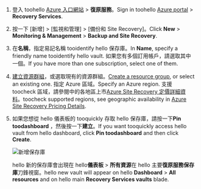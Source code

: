 
1. <span data-ttu-id="f7b4c-101">登入 toohello [Azure 入口網站](https://portal.azure.com) > **復原服務**。</span><span class="sxs-lookup"><span data-stu-id="f7b4c-101">Sign in toohello [Azure portal](https://portal.azure.com) > **Recovery Services**.</span></span>
2. <span data-ttu-id="f7b4c-102">按一下 [新增] > [監視和管理] > [備份和 Site Recovery]。</span><span class="sxs-lookup"><span data-stu-id="f7b4c-102">Click **New** > **Monitoring & Management** > **Backup and Site Recovery**.</span></span> 
3. <span data-ttu-id="f7b4c-103">在**名稱**，指定易記名稱 tooidentify hello 保存庫。</span><span class="sxs-lookup"><span data-stu-id="f7b4c-103">In **Name**, specify a friendly name tooidentify hello vault.</span></span> <span data-ttu-id="f7b4c-104">如果您有多個訂用帳戶，請選取其中一個。</span><span class="sxs-lookup"><span data-stu-id="f7b4c-104">If you have more than one subscription, select one of them.</span></span>
4. <span data-ttu-id="f7b4c-105">[建立資源群組](../articles/azure-resource-manager/resource-group-template-deploy-portal.md)，或選取現有的資源群組。</span><span class="sxs-lookup"><span data-stu-id="f7b4c-105">[Create a resource group](../articles/azure-resource-manager/resource-group-template-deploy-portal.md), or select an existing one.</span></span> <span data-ttu-id="f7b4c-106">指定 Azure 區域。</span><span class="sxs-lookup"><span data-stu-id="f7b4c-106">Specify an Azure region.</span></span> <span data-ttu-id="f7b4c-107">支援 toocheck 區域，請參閱中的各地區上市[Azure Site Recovery 定價詳細資料](https://azure.microsoft.com/pricing/details/site-recovery/)。</span><span class="sxs-lookup"><span data-stu-id="f7b4c-107">toocheck supported regions, see geographic availability in [Azure Site Recovery Pricing Details](https://azure.microsoft.com/pricing/details/site-recovery/).</span></span>
5. <span data-ttu-id="f7b4c-108">如果您想從 hello 儀表板的 tooquickly 存取 hello 保存庫，請按一下**Pin toodashboard** ，然後按一下**建立**。</span><span class="sxs-lookup"><span data-stu-id="f7b4c-108">If you want tooquickly access hello vault from hello dashboard, click **Pin toodashboard** and then click **Create**.</span></span>

   ![新增保存庫](./media/site-recovery-create-vault/new-vault-settings.png)

   <span data-ttu-id="f7b4c-110">hello 新的保存庫會出現在 hello**儀表板** > **所有資源**在 hello 主要**復原服務保存庫**刀鋒視窗。</span><span class="sxs-lookup"><span data-stu-id="f7b4c-110">hello new vault will appear on hello **Dashboard** > **All resources** and on hello main **Recovery Services vaults** blade.</span></span>
